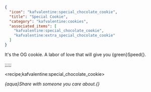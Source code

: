 ```json
{
  "icon": "kafvalentine:special_chocolate_cookie",
  "title": "Special Cookie",
  "category": "kafvalentine:cookies",
  "associated_items": [
    "kafvalentine:special_chocolate_cookie",
    "kafvalentine:extra_special_chocolate_cookie"
  ]
}
```

It's the OG cookie. A labor of love that will give you {green}Speed{}.

;;;;;

<recipe;kafvalentine:special_chocolate_cookie>

*{aqua}Share with someone you care about.{}*
